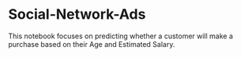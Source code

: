 # Social-Network-Ads
This notebook focuses on predicting whether a customer will make a purchase based on their Age and Estimated Salary.
